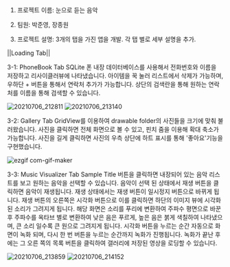 1. 프로젝트 이름: 눈으로 듣는 음악
2. 팀원: 박준영, 장종원

3. 프로젝트 설명: 3개의 탭을 가진 앱을 개발. 각 탭 별로 세부 설명을 추가.

||Loading Tab||
  
  3-1: PhoneBook Tab
    SQLite 폰 내장 데이터베이스를 사용해서 전화번호와 이름을 저장하고 리사이클러뷰에 나타냈습니다.
    아이템을 꾹 눌러 리스트에서 삭제가 가능하며, 우하단 + 버튼을 통해서 연락처 추가가 가능합니다.
    상단의 검색란을 통해 원하는 연락처를 이름을 통해 검색할 수 있습니다.
    
![20210706_212811](https://user-images.githubusercontent.com/54852021/124605340-c3738f80-dea6-11eb-8cca-c24e2031d059.gif) ![20210706_213140](https://user-images.githubusercontent.com/54852021/124605462-e1d98b00-dea6-11eb-873a-905ee3683985.gif)

  
    
  3-2: Gallery Tab
    GridView를 이용하여 drawable folder의 사진들을 크기에 맞춰 불러왔습니다.
    사진을 클릭하면 전체 화면으로 볼 수 있고, 핀치 줌을 이용해 확대 축소가 가능합니다.
    사진을 길게 클릭하면 사진의 우측 상단에 하트 표시를 통해 '좋아요'기능을 구현했습니다.
    
    
![ezgif com-gif-maker](https://user-images.githubusercontent.com/54852021/124608255-8957bd00-dea9-11eb-9eec-cba5e8e5a23e.gif)
    
    
    
  3-3: Music Visualizer Tab
    Sample Title 버튼을 클릭하면 내장되어 있는 음악 리스트를 보고 원하는 음악을 선택할 수 있습니다.
    음악이 선택 된 상태에서 재생 버튼을 클릭하면 음악이 재생됩니다.
    재생 상태에서는 재생 버튼이 일시정지 버튼으로 바뀌게 됩니다.
    재생 버튼의 오른쪽은 시각화 버튼으로 이를 클릭하면 하단의 이미지 뷰에 시각화된 소리가 그려지게 됩니다.
    해당 화면은 소리를 푸리에 변환하여 주파수 평면으로 바꾼 후 주파수를 옥타브 별로 변환하여 낮은 음은 푸르게, 높은 음은 붉게 색칠하여 나타냈으며,
    큰 소리 일수록 큰 원으로 그려지게 됩니다.
    시각화 버튼을 누르는 순간 자동으로 화면이 녹화 되며, 다시 한 번 버튼을 누르는 순간까지 녹화가 진행됩니다.
    녹화가 끝난 후에는 그 오른 쪽의 목록 버튼을 클릭하여 갤러리에 저장된 영상을 로딩할 수 있습니다.
    
    
   ![20210706_213859](https://user-images.githubusercontent.com/54852021/124604522-fb2e0780-dea5-11eb-9c04-8887b0c426b9.gif) ![20210706_214152](https://user-images.githubusercontent.com/54852021/124604661-1d278a00-dea6-11eb-8596-6a8e83ee8e22.gif)
   
   
   
    


